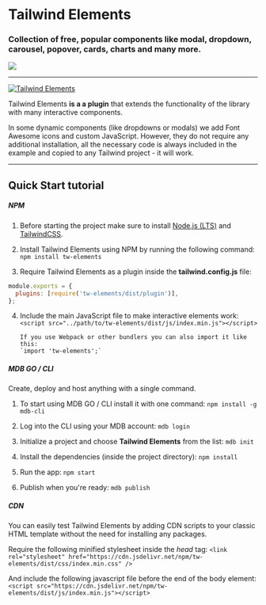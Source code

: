# Tailwind Elements

### Collection of free, popular components like modal, dropdown, carousel, popover, cards, charts and many more.

<a href="https://twitter.com/intent/tweet/?text=Thanks+@TailwindElement+for+creating+an+amazing+collection+of+open+source+components+for+@tailwindcss%20https://tailwind-elements.com/&hashtags=tailwindCSS,bootstrap,webdesign,javascript,100DaysOfCode,DevCommunity"><img src="https://img.shields.io/twitter/url/http/shields.io.svg?style=social&label=Let%20us%20know%20you%20were%20here%21&"></a>

---

[![Tailwind Elements](https://tailwind-elements.com/img/logo.png)](https://tailwind-elements.com/)

Tailwind Elements **is a a plugin** that extends the functionality of the library with many interactive components.

In some dynamic components (like dropdowns or modals) we add Font Awesome icons and custom JavaScript. However, they do not require any additional installation, all the necessary code is always included in the example and copied to any Tailwind project - it will work.

---

## Quick Start tutorial

##### NPM

1. Before starting the project make sure to install [Node.js (LTS)](https://nodejs.org/en/ 'Node.js (LTS)') and [TailwindCSS](https://tailwindcss.com/ 'TailwindCSS').

2. Install Tailwind Elements using NPM by running the following command:
   `npm install tw-elements`

3. Require Tailwind Elements as a plugin inside the **tailwind.config.js** file:

```javascript
module.exports = {
  plugins: [require('tw-elements/dist/plugin')],
};
```

4.  Include the main JavaScript file to make interactive elements work:
    `<script src="../path/to/tw-elements/dist/js/index.min.js"></script>`

        If you use Webpack or other bundlers you can also import it like this:
        `import 'tw-elements';`

##### MDB GO / CLI

Create, deploy and host anything with a single command.

1. To start using MDB GO / CLI install it with one command:
   `npm install -g mdb-cli`

2. Log into the CLI using your MDB account:
   `mdb login`

3. Initialize a project and choose **Tailwind Elements** from the list:
   `mdb init`

4. Install the dependencies (inside the project directory):
   `npm install`

5. Run the app:
   `npm start`

6. Publish when you're ready:
   `mdb publish`

##### CDN

You can easily test Tailwind Elements by adding CDN scripts to your classic HTML template without the need for installing any packages.

Require the following minified stylesheet inside the _head_ tag:
`<link rel="stylesheet" href="https://cdn.jsdelivr.net/npm/tw-elements/dist/css/index.min.css" />`

And include the following javascript file before the end of the body element:
`<script src="https://cdn.jsdelivr.net/npm/tw-elements/dist/js/index.min.js"></script>`
